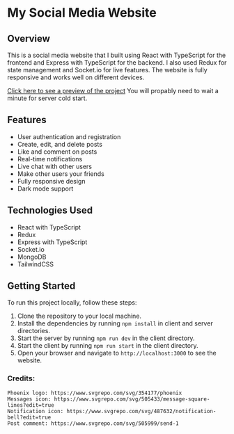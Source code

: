 # My Social Media Website

## Overview

This is a social media website that I built using React with TypeScript for the frontend and Express with TypeScript for the backend. I also used Redux for state management and Socket.io for live features. The website is fully responsive and works well on different devices.

[Click here to see a preview of the project](<https://social-network-77vt.onrender.com>)
You will propably need to wait a minute for server cold start.

## Features

- User authentication and registration
- Create, edit, and delete posts
- Like and comment on posts
- Real-time notifications
- Live chat with other users
- Make other users your friends
- Fully responsive design
- Dark mode support

## Technologies Used

- React with TypeScript
- Redux
- Express with TypeScript
- Socket.io
- MongoDB
- TailwindCSS

## Getting Started

To run this project locally, follow these steps:

1. Clone the repository to your local machine.
2. Install the dependencies by running `npm install` in client and server directories.
3. Start the server by running `npm run dev` in the client directory.
4. Start the client by running `npm run start` in the client directory.
5. Open your browser and navigate to `http://localhost:3000` to see the website.

### Credits:
    Phoenix logo: https://www.svgrepo.com/svg/354177/phoenix
    Messages icon: https://www.svgrepo.com/svg/505433/message-square-lines?edit=true
    Notification icon: https://www.svgrepo.com/svg/487632/notification-bell?edit=true
    Post comment: https://www.svgrepo.com/svg/505999/send-1